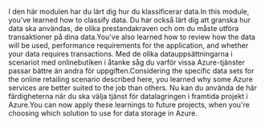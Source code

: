 <span data-ttu-id="4d029-101">I den här modulen har du lärt dig hur du klassificerar data.</span><span class="sxs-lookup"><span data-stu-id="4d029-101">In this module, you've learned how to classify data.</span></span> <span data-ttu-id="4d029-102">Du har också lärt dig att granska hur data ska användas, de olika prestandakraven och om du måste utföra transaktioner på dina data.</span><span class="sxs-lookup"><span data-stu-id="4d029-102">You've also learned how to review how the data will be used, performance requirements for the application, and whether your data requires transactions.</span></span> <span data-ttu-id="4d029-103">Med de olika datauppsättningarna i scenariot med onlinebutiken i åtanke såg du varför vissa Azure-tjänster passar bättre än andra för uppgiften.</span><span class="sxs-lookup"><span data-stu-id="4d029-103">Considering the specific data sets for the online retailing scenario described here, you learned why some Azure services are better suited to the job than others.</span></span> <span data-ttu-id="4d029-104">Nu kan du använda de här färdigheterna när du ska välja tjänst för datalagringen i framtida projekt i Azure.</span><span class="sxs-lookup"><span data-stu-id="4d029-104">You can now apply these learnings to future projects, when you're choosing which solution to use for data storage in Azure.</span></span>